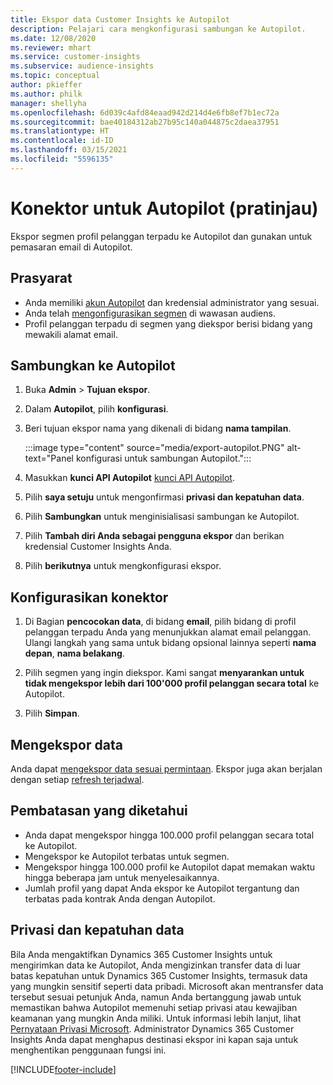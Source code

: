 ```yaml
---
title: Ekspor data Customer Insights ke Autopilot
description: Pelajari cara mengkonfigurasi sambungan ke Autopilot.
ms.date: 12/08/2020
ms.reviewer: mhart
ms.service: customer-insights
ms.subservice: audience-insights
ms.topic: conceptual
author: pkieffer
ms.author: philk
manager: shellyha
ms.openlocfilehash: 6d039c4afd84eaad942d214d4e6fb8ef7b1ec72a
ms.sourcegitcommit: bae40184312ab27b95c140a044875c2daea37951
ms.translationtype: HT
ms.contentlocale: id-ID
ms.lasthandoff: 03/15/2021
ms.locfileid: "5596135"
---
```

# <a name="connector-for-autopilot-preview"></a>Konektor untuk Autopilot (pratinjau)

Ekspor segmen profil pelanggan terpadu ke Autopilot dan gunakan untuk pemasaran email di Autopilot. 

## <a name="prerequisites"></a>Prasyarat

-   Anda memiliki [akun Autopilot](https://www.autopilothq.com/) dan kredensial administrator yang sesuai.
-   Anda telah [mengonfigurasikan segmen](segments.md) di wawasan audiens.
-   Profil pelanggan terpadu di segmen yang diekspor berisi bidang yang mewakili alamat email.

## <a name="connect-to-autopilot"></a>Sambungkan ke Autopilot

1. Buka **Admin** > **Tujuan ekspor**.

1. Dalam **Autopilot**, pilih **konfigurasi**.

1. Beri tujuan ekspor nama yang dikenali di bidang **nama tampilan**.

   :::image type="content" source="media/export-autopilot.PNG" alt-text="Panel konfigurasi untuk sambungan Autopilot.":::

1. Masukkan **kunci API Autopilot** [kunci API Autopilot](https://autopilot.docs.apiary.io/#).

1. Pilih **saya setuju** untuk mengonfirmasi **privasi dan kepatuhan data**.

1. Pilih **Sambungkan** untuk menginisialisasi sambungan ke Autopilot.

1. Pilih **Tambah diri Anda sebagai pengguna ekspor** dan berikan kredensial Customer Insights Anda.

1. Pilih **berikutnya** untuk mengkonfigurasi ekspor.

## <a name="configure-the-connector"></a>Konfigurasikan konektor

1. Di Bagian **pencocokan data**, di bidang **email**, pilih bidang di profil pelanggan terpadu Anda yang menunjukkan alamat email pelanggan. Ulangi langkah yang sama untuk bidang opsional lainnya seperti **nama depan**, **nama belakang**.

1. Pilih segmen yang ingin diekspor. Kami sangat **menyarankan untuk tidak mengekspor lebih dari 100'000 profil pelanggan secara total** ke Autopilot. 

1. Pilih **Simpan**.

## <a name="export-the-data"></a>Mengekspor data

Anda dapat [mengekspor data sesuai permintaan](export-destinations.md). Ekspor juga akan berjalan dengan setiap [refresh terjadwal](system.md#schedule-tab).

## <a name="known-limitations"></a>Pembatasan yang diketahui

- Anda dapat mengekspor hingga 100.000 profil pelanggan secara total ke Autopilot.
- Mengekspor ke Autopilot terbatas untuk segmen.
- Mengekspor hingga 100.000 profil ke Autopilot dapat memakan waktu hingga beberapa jam untuk menyelesaikannya. 
- Jumlah profil yang dapat Anda ekspor ke Autopilot tergantung dan terbatas pada kontrak Anda dengan Autopilot.

## <a name="data-privacy-and-compliance"></a>Privasi dan kepatuhan data

Bila Anda mengaktifkan Dynamics 365 Customer Insights untuk mengirimkan data ke Autopilot, Anda mengizinkan transfer data di luar batas kepatuhan untuk Dynamics 365 Customer Insights, termasuk data yang mungkin sensitif seperti data pribadi. Microsoft akan mentransfer data tersebut sesuai petunjuk Anda, namun Anda bertanggung jawab untuk memastikan bahwa Autopilot memenuhi setiap privasi atau kewajiban keamanan yang mungkin Anda miliki. Untuk informasi lebih lanjut, lihat [Pernyataan Privasi Microsoft](https://go.microsoft.com/fwlink/?linkid=396732).
Administrator Dynamics 365 Customer Insights Anda dapat menghapus destinasi ekspor ini kapan saja untuk menghentikan penggunaan fungsi ini.


[!INCLUDE[footer-include](../includes/footer-banner.md)]